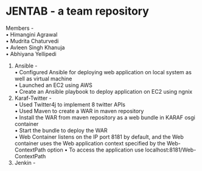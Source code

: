 
JENTAB - a team repository
===========================
Members -<br/>
•	Himangini Agrawal<br/>
•	Mudrita Chaturvedi<br/>
•	Avleen Singh Khanuja<br/>
•	Abhiyana Yellipedi<br/>

1. Ansible -<br/>
•	Configured Ansible for deploying web application on local system as well as virtual machine<br/>
•	Launched an EC2 using AWS<br/>
•	Create an Ansible playbook to deploy application on EC2 using ngnix<br/>
2. Karaf-Twitter - <br/>
•	Used Twitter4j to implement 8 twitter APIs<br/>
•	Used Maven to create a WAR in maven repository<br/>
•	Install the WAR from maven repository as a web bundle in KARAF osgi container<br/>
•	Start the bundle to deploy the WAR<br/>
•	Web Container listens on the IP port 8181 by default, and the Web container uses the Web application context specified by the Web-ContextPath option
•	To access the application use localhost:8181/Web-ContextPath<br/>
3. Jenkin -<br/>
